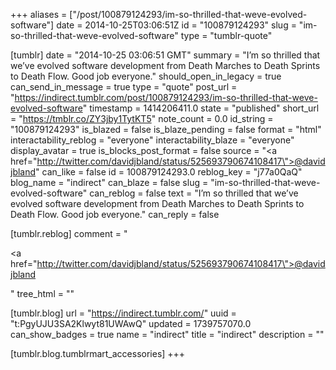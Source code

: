 +++
aliases = ["/post/100879124293/im-so-thrilled-that-weve-evolved-software"]
date = 2014-10-25T03:06:51Z
id = "100879124293"
slug = "im-so-thrilled-that-weve-evolved-software"
type = "tumblr-quote"

[tumblr]
date = "2014-10-25 03:06:51 GMT"
summary = "I’m so thrilled that we’ve evolved software development from Death Marches to Death Sprints to Death Flow. Good job everyone."
should_open_in_legacy = true
can_send_in_message = true
type = "quote"
post_url = "https://indirect.tumblr.com/post/100879124293/im-so-thrilled-that-weve-evolved-software"
timestamp = 1414206411.0
state = "published"
short_url = "https://tmblr.co/ZY3jby1TytKT5"
note_count = 0.0
id_string = "100879124293"
is_blazed = false
is_blaze_pending = false
format = "html"
interactability_reblog = "everyone"
interactability_blaze = "everyone"
display_avatar = true
is_blocks_post_format = false
source = "<a href=\"http://twitter.com/davidjbland/status/525693790674108417\">@davidjbland</a>"
can_like = false
id = 100879124293.0
reblog_key = "j77a0QaQ"
blog_name = "indirect"
can_blaze = false
slug = "im-so-thrilled-that-weve-evolved-software"
can_reblog = false
text = "I&rsquo;m so thrilled that we&rsquo;ve evolved software development from Death Marches to Death Sprints to Death Flow. Good job everyone."
can_reply = false

[tumblr.reblog]
comment = "<p><a href=\"http://twitter.com/davidjbland/status/525693790674108417\">@davidjbland</a></p>"
tree_html = ""

[tumblr.blog]
url = "https://indirect.tumblr.com/"
uuid = "t:PgyUJU3SA2Klwyt81UWAwQ"
updated = 1739757070.0
can_show_badges = true
name = "indirect"
title = "indirect"
description = ""

[tumblr.blog.tumblrmart_accessories]
+++
